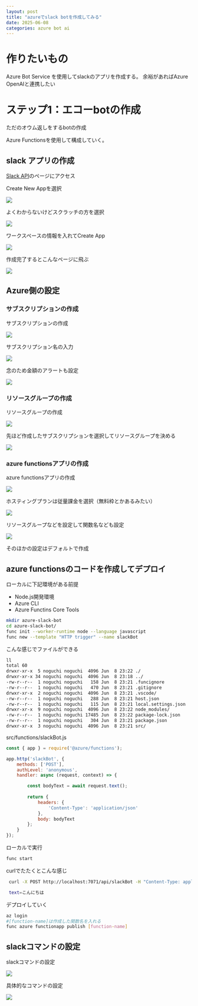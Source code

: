```yaml
---
layout: post
title: "azureでslack botを作成してみる"
date: 2025-06-08
categories: azure bot ai
---
```


# 作りたいもの
 Azure Bot Service を使用してslackのアプリを作成する。
 余裕があればAzure OpenAIと連携したい

# ステップ1：エコーbotの作成
ただのオウム返しをするbotの作成

Azure Functionsを使用して構成していく。

## slack アプリの作成

[Slack API](https://api.slack.com/apps)のページにアクセス

Create New Appを選択

![]({{site.baseurl}}/images/azure/slack-bot/slack-app.png)

よくわからないけどスクラッチの方を選択

![]({{site.baseurl}}/images/azure/slack-bot/slack-app2.png)

ワークスペースの情報を入れてCreate App

![]({{site.baseurl}}/images/azure/slack-bot/slack-app3.png)

作成完了するとこんなページに飛ぶ

![]({{site.baseurl}}/images/azure/slack-bot/slack-app4.png)

## Azure側の設定

### サブスクリプションの作成

サブスクリプションの作成

![]({{site.baseurl}}/images/azure/slack-bot/azure-ss1.png)

サブスクリプション名の入力

![]({{site.baseurl}}/images/azure/slack-bot/azure-ss2.png)

念のため金額のアラートも設定

![]({{site.baseurl}}/images/azure/slack-bot/azure-ss3.png)

### リソースグループの作成

リソースグループの作成

![]({{site.baseurl}}/images/azure/slack-bot/azure-rg1.png)

先ほど作成したサブスクリプションを選択してリソースグループを決める

![]({{site.baseurl}}/images/azure/slack-bot/azure-rg2.png)

### azure functionsアプリの作成

azure functionsアプリの作成

![]({{site.baseurl}}/images/azure/slack-bot/azure-func1.png)

ホスティングプランは従量課金を選択（無料枠とかあるみたい）

![]({{site.baseurl}}/images/azure/slack-bot/azure-func2.png)

リソースグループなどを設定して関数名なども設定

![]({{site.baseurl}}/images/azure/slack-bot/azure-func3.png)

そのほかの設定はデフォルトで作成

## azure functionsのコードを作成してデプロイ

ローカルに下記環境がある前提
- Node.js開発環境
- Azure CLI
- Azure Functins Core Tools

```sh
mkdir azure-slack-bot
cd azure-slack-bot/
func init --worker-runtime node --language javascript
func new --template "HTTP trigger" --name slackBot
```

こんな感じでファイルができる
```sh
ll
total 60
drwxr-xr-x  5 noguchi noguchi  4096 Jun  8 23:22 ./
drwxr-xr-x 34 noguchi noguchi  4096 Jun  8 23:18 ../
-rw-r--r--  1 noguchi noguchi   158 Jun  8 23:21 .funcignore
-rw-r--r--  1 noguchi noguchi   470 Jun  8 23:21 .gitignore
drwxr-xr-x  2 noguchi noguchi  4096 Jun  8 23:21 .vscode/
-rw-r--r--  1 noguchi noguchi   288 Jun  8 23:21 host.json
-rw-r--r--  1 noguchi noguchi   115 Jun  8 23:21 local.settings.json
drwxr-xr-x  9 noguchi noguchi  4096 Jun  8 23:22 node_modules/
-rw-r--r--  1 noguchi noguchi 17485 Jun  8 23:22 package-lock.json
-rw-r--r--  1 noguchi noguchi   304 Jun  8 23:21 package.json
drwxr-xr-x  3 noguchi noguchi  4096 Jun  8 23:21 src/
```

src/functions/slackBot.js
```js
const { app } = require('@azure/functions');

app.http('slackBot', {
    methods: ['POST'],
    authLevel: 'anonymous',
    handler: async (request, context) => {

        const bodyText = await request.text();
        
        return {
            headers: {
                'Content-Type': 'application/json'
            },
            body: bodyText
        };
    }
});
```

ローカルで実行
```sh
func start
```

curlでたたくとこんな感じ
```sh
 curl -X POST http://localhost:7071/api/slackBot -H "Content-Type: application/x-www-form-urlencoded" -d "text=こんにちは"

 text=こんにちは
```

デプロイしていく
```sh
az login
#[function-name]は作成した関数名を入れる
func azure functionapp publish [function-name]
```

## slackコマンドの設定

slackコマンドの設定

![]({{site.baseurl}}/images/azure/slack-bot/azure-cm1.png)

具体的なコマンドの設定

![]({{site.baseurl}}/images/azure/slack-bot/azure-cm2.png)
